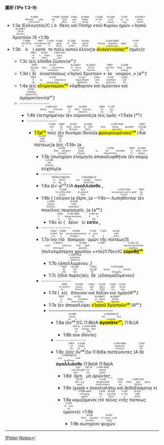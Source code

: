#### 圖析 (1Pe 1:3-9)


- <rt>1:3a</rt> (<RUBY><ruby><ruby>Εὐλογητὸς<rt>εὐλογητός</rt></ruby><rt>Blessed [be]</rt></ruby><rt>A-NSM</rt></RUBY>)C (<RUBY><ruby><ruby>ὁ<rt>ὁ</rt></ruby><rt>the</rt></ruby><rt>T-NSM</rt></RUBY> <RUBY><ruby><ruby>Θεὸς<rt>θεός</rt></ruby><rt>God</rt></ruby><rt>N-NSM</rt></RUBY> <RUBY><ruby><ruby>καὶ<rt>καί</rt></ruby><rt>and</rt></ruby><rt>CONJ</rt></RUBY> <RUBY><ruby><ruby>Πατὴρ<rt>πατήρ</rt></ruby><rt>Father</rt></ruby><rt>N-NSM</rt></RUBY> «<RUBY><ruby><ruby>τοῦ<rt>ὁ</rt></ruby><rt>of the</rt></ruby><rt>T-GSM</rt></RUBY> <RUBY><ruby><ruby>Κυρίου<rt>κύριος</rt></ruby><rt>Lord</rt></ruby><rt>N-GSM</rt></RUBY> <RUBY><ruby><ruby>ἡμῶν<rt>ἐγώ</rt></ruby><rt>of us</rt></ruby><rt>P-1GP</rt></RUBY> =<RUBY><ruby><ruby>Ἰησοῦ<rt>Ἰησοῦς</rt></ruby><rt>Jesus</rt></ruby><rt>N-GSM-P</rt></RUBY> <RUBY><ruby><ruby>Χριστοῦ<rt>Χριστός</rt></ruby><rt>Christ</rt></ruby><rt>N-GSM-T</rt></RUBY>» )S =<rt>1:3b</rt>
- <rt>1:3b</rt> <RUBY><ruby><ruby>ὁ<rt>ὁ</rt></ruby><rt>the [One]</rt></ruby><rt>T-NSM</rt></RUBY> (<RUBY><ruby><ruby>κατὰ<rt>κατά</rt></ruby><rt>according to</rt></ruby><rt>PREP</rt></RUBY> <RUBY><ruby><ruby>τὸ<rt>ὁ</rt></ruby><rt>the</rt></ruby><rt>T-ASN</rt></RUBY> <RUBY><ruby><ruby>πολὺ<rt>πολύς</rt></ruby><rt>great</rt></ruby><rt>A-ASN</rt></RUBY> <RUBY><ruby><ruby>αὐτοῦ<rt>αὐτός</rt></ruby><rt>of Him</rt></ruby><rt>P-GSM</rt></RUBY> <RUBY><ruby><ruby>ἔλεος<rt>ἔλεος</rt></ruby><rt>mercy</rt></ruby><rt>N-ASN</rt></RUBY>)a <RUBY><ruby><ruby><mark><em>ἀναγεννήσας°¹</em></mark><rt>ἀναγεννάω</rt></ruby><rt>having begotten again</rt></ruby><rt>V-AAP-NSM</rt></RUBY> (<RUBY><ruby><ruby>ἡμᾶς<rt>ἐγώ</rt></ruby><rt>us</rt></ruby><rt>P-1AP</rt></RUBY>)c
	- <rt>1:3c</rt> (<RUBY><ruby><ruby>εἰς<rt>εἰς</rt></ruby><rt>to</rt></ruby><rt>PREP</rt></RUBY> <RUBY><ruby><ruby>ἐλπίδα<rt>ἐλπίς</rt></ruby><rt>a hope</rt></ruby><rt>N-ASF</rt></RUBY> <RUBY><ruby><ruby><em>ζῶσαν</em><rt>ζάω</rt></ruby><rt>living</rt></ruby><rt>V-PAP-ASF</rt></RUBY>)a°¹⮥
	- <rt>1:3d</rt> (<RUBY><ruby><ruby>δι᾽<rt>διά</rt></ruby><rt>through</rt></ruby><rt>PREP</rt></RUBY> <RUBY><ruby><ruby>ἀναστάσεως<rt>ἀνάστασις</rt></ruby><rt>[the] resurrection</rt></ruby><rt>N-GSF</rt></RUBY> «<RUBY><ruby><ruby>Ἰησοῦ<rt>Ἰησοῦς</rt></ruby><rt>of Jesus</rt></ruby><rt>N-GSM-P</rt></RUBY> <RUBY><ruby><ruby>Χριστοῦ<rt>Χριστός</rt></ruby><rt>Christ</rt></ruby><rt>N-GSM-T</rt></RUBY>» «<RUBY><ruby><ruby>ἐκ<rt>ἐκ</rt></ruby><rt>out from</rt></ruby><rt>PREP</rt></RUBY> <RUBY><ruby><ruby>νεκρῶν ,<rt>νεκρός</rt></ruby><rt>[the] dead</rt></ruby><rt>A-GPM</rt></RUBY>» )a°¹⮥
	- <rt>1:4a</rt> (<RUBY><ruby><ruby>εἰς<rt>εἰς</rt></ruby><rt>to</rt></ruby><rt>PREP</rt></RUBY> <RUBY><ruby><ruby><mark>κληρονομίαν°²</mark><rt>κληρονομία</rt></ruby><rt>an inheritance</rt></ruby><rt>N-ASF</rt></RUBY> «<RUBY><ruby><ruby>ἄφθαρτον<rt>ἄφθαρτος</rt></ruby><rt>imperishable</rt></ruby><rt>A-ASF</rt></RUBY> <RUBY><ruby><ruby>καὶ<rt>καί</rt></ruby><rt>and</rt></ruby><rt>CONJ</rt></RUBY> <RUBY><ruby><ruby>ἀμίαντον<rt>ἀμίαντος</rt></ruby><rt>undefiled</rt></ruby><rt>A-ASF</rt></RUBY> <RUBY><ruby><ruby>καὶ<rt>καί</rt></ruby><rt>and</rt></ruby><rt>CONJ</rt></RUBY> <RUBY><ruby><ruby>ἀμάραντον<rt>ἀμάραντος</rt></ruby><rt>unfading</rt></ruby><rt>A-ASF</rt></RUBY>»)a°¹⮥
	- ⋯⋯⋯⋯⋯⋯⋯
		- <rt>1:4b</rt> {<RUBY><ruby><ruby><em>τετηρημένην</em><rt>τηρέω</rt></ruby><rt>being reserved</rt></ruby><rt>V-RPP-ASF</rt></RUBY> (<RUBY><ruby><ruby>ἐν<rt>ἐν</rt></ruby><rt>in</rt></ruby><rt>PREP</rt></RUBY> <RUBY><ruby><ruby>οὐρανοῖς<rt>οὐρανός</rt></ruby><rt>[the] heavens</rt></ruby><rt>N-DPM</rt></RUBY>)a (<RUBY><ruby><ruby>εἰς<rt>εἰς</rt></ruby><rt>for</rt></ruby><rt>PREP</rt></RUBY> <RUBY><ruby><ruby>ὑμᾶς<rt>σύ</rt></ruby><rt>you</rt></ruby><rt>P-2AP</rt></RUBY> =<rt>1:5a</rt>)a }°²⮥
		- ⋯⋯⋯⋯⋯⋯⋯
			- <mark><rt>1:5a</rt>°³</mark> <RUBY><ruby><ruby>τοὺς<rt>ὁ</rt></ruby><rt>who</rt></ruby><rt>T-APM</rt></RUBY> (<RUBY><ruby><ruby>ἐν<rt>ἐν</rt></ruby><rt>by</rt></ruby><rt>PREP</rt></RUBY> <RUBY><ruby><ruby>δυνάμει<rt>δύναμις</rt></ruby><rt>[the] power</rt></ruby><rt>N-DSF</rt></RUBY> <RUBY><ruby><ruby>Θεοῦ<rt>θεός</rt></ruby><rt>of God</rt></ruby><rt>N-GSM</rt></RUBY>)a <RUBY><ruby><ruby><mark><em>φρουρουμένους°⁴</em></mark><rt>φρουρέω</rt></ruby><rt>[are] being guarded</rt></ruby><rt>V-PPP-APM</rt></RUBY> (<RUBY><ruby><ruby>διὰ<rt>διά</rt></ruby><rt>through</rt></ruby><rt>PREP</rt></RUBY> <RUBY><ruby><ruby>πίστεως<rt>πίστις</rt></ruby><rt>faith</rt></ruby><rt>N-GSF</rt></RUBY>)a (<RUBY><ruby><ruby>εἰς<rt>εἰς</rt></ruby><rt>for</rt></ruby><rt>PREP</rt></RUBY> ‹<rt>1:5b</rt>› )a
				- <rt>1:5b</rt> (<RUBY><ruby><ruby>σωτηρίαν<rt>σωτηρία</rt></ruby><rt>[the] salvation</rt></ruby><rt>N-ASF</rt></RUBY> <RUBY><ruby><ruby>ἑτοίμην<rt>ἕτοιμος</rt></ruby><rt>ready</rt></ruby><rt>A-ASF</rt></RUBY>)s <RUBY><ruby><ruby><em>ἀποκαλυφθῆναι</em><rt>ἀποκαλύπτω</rt></ruby><rt>to be revealed</rt></ruby><rt>V-APN</rt></RUBY> (<RUBY><ruby><ruby>ἐν<rt>ἐν</rt></ruby><rt>in</rt></ruby><rt>PREP</rt></RUBY> <RUBY><ruby><ruby>καιρῷ<rt>καιρός</rt></ruby><rt>[the] time</rt></ruby><rt>N-DSM</rt></RUBY> <RUBY><ruby><ruby>ἐσχάτῳ<rt>ἔσχατος</rt></ruby><rt>last</rt></ruby><rt>A-DSM</rt></RUBY>)a
				- ⋯⋯⋯⋯⋯⋯⋯
				- <rt>1:6a</rt> (<RUBY><ruby><ruby>ἐν<rt>ἐν</rt></ruby><rt>in</rt></ruby><rt>PREP</rt></RUBY> <RUBY><ruby><ruby>ᾧ°³⮥<rt>ὅς, ἥ</rt></ruby><rt>which</rt></ruby><rt>R-DSM⁞DSN</rt></RUBY>)A <RUBY><ruby><ruby><strong>ἀγαλλιᾶσθε ,</strong><rt>ἀγαλλιάω</rt></ruby><rt>you greatly rejoice</rt></ruby><rt>V-PNI⁞PNM-2P</rt></RUBY> 
				- <rt>1:6b</rt> { (<RUBY><ruby><ruby>ὀλίγον<rt>ὀλίγος</rt></ruby><rt>for a little while</rt></ruby><rt>A-ASN</rt></RUBY>)a (<RUBY><ruby><ruby>ἄρτι ,<rt>ἄρτι</rt></ruby><rt>at present</rt></ruby><rt>ADV</rt></RUBY>)a —<rt>1:6c</rt>— <RUBY><ruby><ruby><em>λυπηθέντας</em><rt>λυπέω</rt></ruby><rt>having been put to grief</rt></ruby><rt>V-APP-APM</rt></RUBY> (<RUBY><ruby><ruby>ἐν<rt>ἐν</rt></ruby><rt>by</rt></ruby><rt>PREP</rt></RUBY> <RUBY><ruby><ruby>ποικίλοις<rt>ποικίλος</rt></ruby><rt>various</rt></ruby><rt>A-DPM</rt></RUBY> <RUBY><ruby><ruby>πειρασμοῖς ,<rt>πειρασμός</rt></ruby><rt>trials</rt></ruby><rt>N-DPM</rt></RUBY>)a }a°⁴⮥
					- <rt>1:6c</rt> <RUBY><ruby><ruby>εἰ<rt>εἰ</rt></ruby><rt>if</rt></ruby><rt>CONJ</rt></RUBY> (<RUBY><ruby><ruby><em>δέον</em><rt>δεῖ</rt></ruby><rt>being necessary</rt></ruby><rt>V-PAP-NSN</rt></RUBY>)c <RUBY><ruby><ruby><strong>ἐστὶν ,</strong><rt>εἰμί</rt></ruby><rt>it is</rt></ruby><rt>V-PAI-3S</rt></RUBY>
				- ⋯⋯⋯⋯⋯⋯⋯
				- <rt>1:7a</rt> <RUBY><ruby><ruby>ἵνα<rt>ἵνα</rt></ruby><rt>so that</rt></ruby><rt>CONJ</rt></RUBY> (<RUBY><ruby><ruby>τὸ<rt>ὁ</rt></ruby><rt>the</rt></ruby><rt>T-NSN</rt></RUBY> <RUBY><ruby><ruby>δοκίμιον<rt>δοκίμιον</rt></ruby><rt>proven genuineness</rt></ruby><rt>N-NSN</rt></RUBY> <RUBY><ruby><ruby>ὑμῶν<rt>σύ</rt></ruby><rt>of your</rt></ruby><rt>P-2GP</rt></RUBY> <RUBY><ruby><ruby>τῆς<rt>ὁ</rt></ruby><rt>-</rt></ruby><rt>T-GSF</rt></RUBY> <RUBY><ruby><ruby>πίστεως<rt>πίστις</rt></ruby><rt>faith</rt></ruby><rt>N-GSF</rt></RUBY>)S (<RUBY><ruby><ruby>πολυτιμότερον<rt>πολύτιμος</rt></ruby><rt>more precious</rt></ruby><rt>A-NSN-C</rt></RUBY> <RUBY><ruby><ruby>χρυσίου<rt>χρυσίον</rt></ruby><rt>than gold</rt></ruby><rt>N-GSN</rt></RUBY> +«<RUBY><ruby><ruby>τοῦ<rt>ὁ</rt></ruby><rt>-</rt></ruby><rt>T-GSN</rt></RUBY><rt>1:7bc</rt>»)C <RUBY><ruby><ruby><mark><strong>εὑρεθῇ°⁵</strong></mark><rt>εὑρίσκω</rt></ruby><rt>may be discovered</rt></ruby><rt>V-APS-3S</rt></RUBY> 
					- <rt>1:7b</rt> {<RUBY><ruby><ruby><em>ἀπολλυμένου ,</em><rt>ἀπολλύω</rt></ruby><rt>perishing</rt></ruby><rt>V-PMP-GSN</rt></RUBY>} 
					- <rt>1:7c</rt> {(<RUBY><ruby><ruby>διὰ<rt>διά</rt></ruby><rt>by</rt></ruby><rt>PREP</rt></RUBY> <RUBY><ruby><ruby>πυρὸς<rt>πῦρ</rt></ruby><rt>fire</rt></ruby><rt>N-GSN</rt></RUBY>)a}⦇ <RUBY><ruby><ruby>δὲ<rt>δέ</rt></ruby><rt>though</rt></ruby><rt>CONJ</rt></RUBY> ⦈{<RUBY><ruby><ruby><em>δοκιμαζομένου</em><rt>δοκιμάζω</rt></ruby><rt>being refined</rt></ruby><rt>V-PPP-GSN</rt></RUBY>}
				- ⋯⋯⋯⋯⋯⋯⋯
					- <rt>1:7d</rt> (<RUBY><ruby><ruby>εἰς<rt>εἰς</rt></ruby><rt>to result in</rt></ruby><rt>PREP</rt></RUBY> <RUBY><ruby><ruby>ἔπαινον<rt>ἔπαινος</rt></ruby><rt>praise</rt></ruby><rt>N-ASM</rt></RUBY> <RUBY><ruby><ruby>καὶ<rt>καί</rt></ruby><rt>and</rt></ruby><rt>CONJ</rt></RUBY> <RUBY><ruby><ruby>δόξαν<rt>δόξα</rt></ruby><rt>glory</rt></ruby><rt>N-ASF</rt></RUBY> <RUBY><ruby><ruby>καὶ<rt>καί</rt></ruby><rt>and</rt></ruby><rt>CONJ</rt></RUBY> <RUBY><ruby><ruby>τιμὴν<rt>τιμή</rt></ruby><rt>honor</rt></ruby><rt>N-ASF</rt></RUBY>)A°⁵⮥
					- <rt>1:7e</rt> (<RUBY><ruby><ruby>ἐν<rt>ἐν</rt></ruby><rt>in</rt></ruby><rt>PREP</rt></RUBY> <RUBY><ruby><ruby>ἀποκαλύψει<rt>ἀποκάλυψις</rt></ruby><rt>[the] revelation</rt></ruby><rt>N-DSF</rt></RUBY> <mark>«<RUBY><ruby><ruby>Ἰησοῦ<rt>Ἰησοῦς</rt></ruby><rt>of Jesus</rt></ruby><rt>N-GSM-P</rt></RUBY> <RUBY><ruby><ruby>Χριστοῦ<rt>Χριστός</rt></ruby><rt>Christ</rt></ruby><rt>N-GSM-T</rt></RUBY>»°⁶</mark> )A°⁵⮥
					- ———————————————
						- <rt>1:8a</rt> (<RUBY><ruby><ruby>ὃν°⁶⮥<rt>ὅς, ἥ</rt></ruby><rt>whom</rt></ruby><rt>R-ASM</rt></RUBY>)C (<rt>1:8b</rt>)A <RUBY><ruby><ruby><mark><strong>ἀγαπᾶτε°⁷,</strong></mark><rt>ἀγαπάω</rt></ruby><rt>you love</rt></ruby><rt>V-PAI⁞PAM-2P</rt></RUBY> (<rt>1:8c</rt>)A
							- <rt>1:8b</rt> <RUBY><ruby><ruby>οὐκ<rt>οὐ</rt></ruby><rt>not</rt></ruby><rt>PRT-N</rt></RUBY> <RUBY><ruby><ruby><em>ἰδόντες</em><rt>εἴδω</rt></ruby><rt>having seen</rt></ruby><rt>V-2AAP-NPM</rt></RUBY>
						- ⋯⋯⋯⋯⋯⋯⋯
						- <rt>1:8c</rt> {(<RUBY><ruby><ruby>εἰς<rt>εἰς</rt></ruby><rt>on</rt></ruby><rt>PREP</rt></RUBY> <RUBY><ruby><ruby>ὃν°⁶⮥<rt>ὅς, ἥ</rt></ruby><rt>whom</rt></ruby><rt>R-ASM</rt></RUBY>)a (<rt>1:8d</rt>)a <RUBY><ruby><ruby><em>πιστεύοντες</em><rt>πιστεύω</rt></ruby><rt>believing</rt></ruby><rt>V-PAP-NPM</rt></RUBY> }A <RUBY><ruby><ruby>δὲ<rt>δέ</rt></ruby><rt>now</rt></ruby><rt>CONJ</rt></RUBY> <RUBY><ruby><ruby><strong>ἀγαλλιᾶσθε</strong><rt>ἀγαλλιάω</rt></ruby><rt>you exult</rt></ruby><rt>V-PNI⁞PNM-2P</rt></RUBY> (<rt>1:8e</rt>)A (<rt>1:9a</rt>)A
							- <rt>1:8d</rt><RUBY><ruby><ruby>ἄρτι<rt>ἄρτι</rt></ruby><rt>now [though]</rt></ruby><rt>ADV</rt></RUBY> <RUBY><ruby><ruby>μὴ<rt>μή</rt></ruby><rt>not</rt></ruby><rt>PRT-N</rt></RUBY> <RUBY><ruby><ruby><em>ὁρῶντες ,</em><rt>ὁράω</rt></ruby><rt>seeing</rt></ruby><rt>V-PAP-NPM</rt></RUBY>
							- <rt>1:8e</rt> (<RUBY><ruby><ruby>χαρᾷ<rt>χαρά</rt></ruby><rt>with joy</rt></ruby><rt>N-DSF</rt></RUBY> « <RUBY><ruby><ruby>ἀνεκλαλήτῳ<rt>ἀνεκλάλητος</rt></ruby><rt>inexpressible</rt></ruby><rt>A-DSF</rt></RUBY> <RUBY><ruby><ruby>καὶ<rt>καί</rt></ruby><rt>and</rt></ruby><rt>CONJ</rt></RUBY> <RUBY><ruby><ruby><em>δεδοξασμένῃ</em><rt>δοξάζω</rt></ruby><rt>filled with glory</rt></ruby><rt>V-RPP-DSF</rt></RUBY> »)
							- <rt>1:9a</rt> <RUBY><ruby><ruby><em>κομιζόμενοι</em><rt>κομίζω</rt></ruby><rt>receiving</rt></ruby><rt>V-PMP-NPM</rt></RUBY> (<RUBY><ruby><ruby>τὸ<rt>ὁ</rt></ruby><rt>the</rt></ruby><rt>T-ASN</rt></RUBY> <RUBY><ruby><ruby>τέλος<rt>τέλος</rt></ruby><rt>outcome</rt></ruby><rt>N-ASN</rt></RUBY> «<RUBY><ruby><ruby>τῆς<rt>ὁ</rt></ruby><rt>of the</rt></ruby><rt>T-GSF</rt></RUBY> <RUBY><ruby><ruby>πίστεως<rt>πίστις</rt></ruby><rt>faith</rt></ruby><rt>N-GSF</rt></RUBY> <RUBY><ruby><ruby>ὑμῶν<rt>σύ</rt></ruby><rt>of you</rt></ruby><rt>P-2GP</rt></RUBY>»)c =<rt>1:9b</rt>
								- <rt>1:9b</rt> <RUBY><ruby><ruby>σωτηρίαν<rt>σωτηρία</rt></ruby><rt>[the] salvation</rt></ruby><rt>N-ASF</rt></RUBY> <RUBY><ruby><ruby>ψυχῶν .<rt>ψυχή</rt></ruby><rt>of [your] souls</rt></ruby><rt>N-GPF</rt></RUBY>


---
[1Peter-Notes↵](1Peter-Notes.md)
